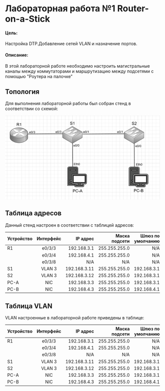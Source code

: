 # Лабораторная работа №1 Router-on-a-Stick
#### Цель: 
Настройка DTP.Добавление сетей VLAN и назначение портов.
#### Описание:
В этой лабораторной работе необходимо настроить магистральные каналы между коммутаторами и маршрутизацию между подсетями с помощью "Роутера на палочке"

## Топология

Для выполнения лабораторной работы был собран стенд в соответствии со схемой:

![](lab1.PNG)

## Таблица адресов

Данный стенд настроен в соответствии с таблицей адресов:

| Устройство      | Интерфейс          | IP адрес     | Маска подсети | Шлюз по умолчанию |
| --------------- |:------------------:| ------------:|--------------:|------------------:|
| R1              | e0/3/3             | 192.168.3.1  | 255.255.255.0 | N/A               |
|                 | e0/3/4             | 192.168.4.1  | 255.255.255.0 | N/A               |
|                 | e0/3/8             | N/A          | N/A           | N/A               |
| S1              | VLAN 3             | 192.168.3.11 | 255.255.255.0 | 192.168.3.1       |
| S2              | VLAN 3             | 192.168.3.12 | 255.255.255.0 | 192.168.3.1       |
| PC-A            | NIC                | 192.168.3.3  | 255.255.255.0 | 192.168.3.1       |
| PC-B            | NIC                | 192.168.4.3  | 255.255.255.0 | 192.168.4.1       |

## Таблица VLAN

VLAN настроенные в лабораторной работе приведены в таблице:

| Устройство      | Интерфейс          | IP адрес     | Маска подсети | Шлюз по умолчанию |
| --------------- |:------------------:| ------------:|--------------:|------------------:|
| R1              | e0/3/3             | 192.168.3.1  | 255.255.255.0 | N/A               |
|                 | e0/3/4             | 192.168.4.1  | 255.255.255.0 | N/A               |
|                 | e0/3/8             | N/A          | N/A           | N/A               |
| S1              | VLAN 3             | 192.168.3.11 | 255.255.255.0 | 192.168.3.1       |
| S2              | VLAN 3             | 192.168.3.12 | 255.255.255.0 | 192.168.3.1       |
| PC-A            | NIC                | 192.168.3.3  | 255.255.255.0 | 192.168.3.1       |
| PC-B            | NIC                | 192.168.4.3  | 255.255.255.0 | 192.168.4.1       |
